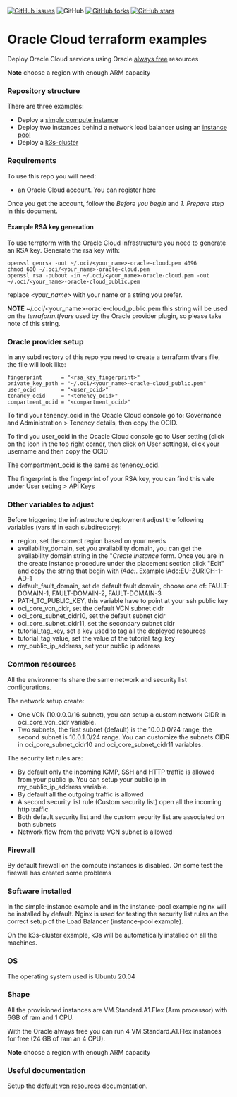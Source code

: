 [![GitHub issues](https://img.shields.io/github/issues/garutilorenzo/k3s-aws-terraform-cluster)](https://github.com/garutilorenzo/k3s-aws-terraform-cluster/issues)
![GitHub](https://img.shields.io/github/license/garutilorenzo/k3s-aws-terraform-cluster)
[![GitHub forks](https://img.shields.io/github/forks/garutilorenzo/k3s-aws-terraform-cluster)](https://github.com/garutilorenzo/k3s-aws-terraform-cluster/network)
[![GitHub stars](https://img.shields.io/github/stars/garutilorenzo/k3s-aws-terraform-cluster)](https://github.com/garutilorenzo/k3s-aws-terraform-cluster/stargazers)

# Oracle Cloud terraform examples

Deploy Oracle Cloud services using Oracle [always free](https://docs.oracle.com/en-us/iaas/Content/FreeTier/freetier_topic-Always_Free_Resources.htm) resources

**Note** choose a region with enough ARM capacity

### Repository structure

There are three examples:

* Deploy a [simple compute instance](tree/master/simple-instance)
* Deploy two instances behind a network load balancer using an [instance pool](tree/master/instance-pool)
* Deploy a [k3s-cluster](tree/master/k3s-cluster)

### Requirements

To use this repo you will need:

* an Oracle Cloud account. You can register [here](https://cloud.oracle.com)

Once you get the account, follow the *Before you begin* and *1. Prepare* step in [this](https://docs.oracle.com/en-us/iaas/developer-tutorials/tutorials/tf-provider/01-summary.htm) document.

#### Example RSA key generation

To use terraform with the Oracle Cloud infrastructure you need to generate an RSA key. Generate the rsa key with:

```
openssl genrsa -out ~/.oci/<your_name>-oracle-cloud.pem 4096
chmod 600 ~/.oci/<your_name>-oracle-cloud.pem
openssl rsa -pubout -in ~/.oci/<your_name>-oracle-cloud.pem -out ~/.oci/<your_name>-oracle-cloud_public.pem
```

replace *<your_name>* with your name or a string you prefer.

**NOTE** ~/.oci/<your_name>-oracle-cloud_public.pem this string will be used on the *terraform.tfvars* used by the Oracle provider plugin, so please take note of this string.

### Oracle provider setup

In any subdirectory of this repo you need to create a terraform.tfvars file, the file will look like:

```
fingerprint      = "<rsa_key_fingerprint>"
private_key_path = "~/.oci/<your_name>-oracle-cloud_public.pem"
user_ocid        = "<user_ocid>"
tenancy_ocid     = "<tenency_ocid>"
compartment_ocid = "<compartment_ocid>"
```

To find your tenency_ocid in the Ocacle Cloud console go to: Governance and Administration > Tenency details, then copy the OCID.

To find you user_ocid in the Ocacle Cloud console go to User setting (click on the icon in the top right corner, then click on User settings), click your username and then copy the OCID

The compartment_ocid is the same as tenency_ocid.

The fingerprint is the fingerprint of your RSA key, you can find this vale under User setting > API Keys

### Other variables to adjust

Before triggering the infrastructure deployment adjust the following variables (vars.tf in each subdirectory):

* region, set the correct region based on your needs
* availability_domain, set you availability domain, you can get the availability domain string in the "*Create instance* form. Once you are in the create instance procedure under the placement section click "Edit" and copy the string that begin with *iAdc:*. Example iAdc:EU-ZURICH-1-AD-1
* default_fault_domain, set de default fault domain, choose one of: FAULT-DOMAIN-1, FAULT-DOMAIN-2, FAULT-DOMAIN-3
* PATH_TO_PUBLIC_KEY, this variable have to point at your ssh public key
* oci_core_vcn_cidr, set the default VCN subnet cidr 
* oci_core_subnet_cidr10, set the default subnet cidr
* oci_core_subnet_cidr11, set the secondary subnet cidr
* tutorial_tag_key, set a key used to tag all the deployed resources
* tutorial_tag_value, set the value of the tutorial_tag_key
* my_public_ip_address, set your public ip address

### Common resources

All the environments share the same network and security list configurations.

The network setup create:

* One VCN (10.0.0.0/16 subnet), you can setup a custom network CIDR in oci_core_vcn_cidr variable.
* Two subnets, the first subnet (default) is the 10.0.0.0/24 range, the second subnet is 10.0.1.0/24 range. You can customize the subnets CIDR in oci_core_subnet_cidr10 and oci_core_subnet_cidr11 variables.

The security list rules are:

* By default only the incoming ICMP, SSH and HTTP traffic is allowed from your public ip. You can setup your public ip in my_public_ip_address variable.
* By default all the outgoing traffic is allowed
* A second security list rule (Custom security list) open all the incoming http traffic
* Both default security list and the custom security list are associated on both subnets
* Network flow from the private VCN subnet is allowed

### Firewall

By default firewall on the compute instances is disabled. On some test the firewall has created some problems

### Software installed

In the simple-instance example and in the instance-pool example nginx will be installed by default.
Nginx is used for testing the security list rules an the correct setup of the Load Balancer (instance-pool example).

On the k3s-cluster example, k3s will be automatically installed on all the machines.

### OS

The operating system used is Ubuntu 20.04

### Shape

All the provisioned instances are VM.Standard.A1.Flex (Arm processor) with 6GB of ram and 1 CPU.

With the Oracle always free you can run 4 VM.Standard.A1.Flex instances for free (24 GB of ram an 4 CPU).

**Note** choose a region with enough ARM capacity

### Useful documentation

Setup the [default vcn resources](https://docs.oracle.com/en-us/iaas/Content/API/SDKDocs/terraformbestpractices_topic-vcndefaults.htm) documentation.
